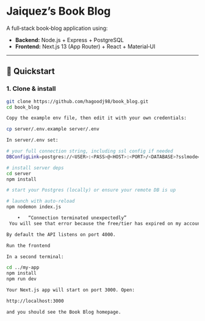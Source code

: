# Jaiquez’s Book Blog

A full‑stack book‑blog application using:
- **Backend:** Node.js + Express + PostgreSQL
- **Frontend:** Next.js 13 (App Router) + React + Material‑UI

---

## 🚀 Quickstart

### 1. Clone & install

```bash
git clone https://github.com/hagoodj98/book_blog.git
cd book_blog

Copy the example env file, then edit it with your own credentials:

cp server/.env.example server/.env

In server/.env set:

# your full connection string, including ssl config if needed
DBConfigLink=postgres://<USER>:<PASS>@<HOST>:<PORT>/<DATABASE>?sslmode=require

# install server deps
cd server
npm install

# start your Postgres (locally) or ensure your remote DB is up

# launch with auto‑reload
npm nodemon index.js

	•	“Connection terminated unexpectedly”
 You will see that error because the free/tier has expired on my account. You could switch to a local Postgres connection in your .env.

By default the API listens on port 4000.

Run the frontend

In a second terminal:

cd ../my-app
npm install
npm run dev

Your Next.js app will start on port 3000. Open:

http://localhost:3000

and you should see the Book Blog homepage.

